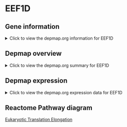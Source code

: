 <h1>EEF1D</h1>

<h2>Gene information</h2>
<details>
  <summary>Click to view the depmap.org information for EEF1D</summary>
  <iframe src="https://depmap.org/portal/gene/EEF1D?tab=about" style="border:none;width:100%;height:800px"></iframe>
</details>

<h2>Depmap overview</h2>
<details>
  <summary>Click to view the depmap.org summary for EEF1D</summary>
  <iframe src="https://depmap.org/portal/gene/EEF1D?tab=overview" style="border:none;width:100%;height:800px"></iframe>
</details>

<h2>Depmap expression</h2>
<details>
  <summary>Click to view the depmap.org expression data for EEF1D</summary>
  <iframe src="https://depmap.org/portal/gene/EEF1D?tab=characterization" style="border:none;width:100%;height:800px"></iframe>
</details>



<h2>Reactome Pathway diagram</h2>
<a href="https://reactome.org/PathwayBrowser/#/R-HSA-156842" target="_BLANK">Eukaryotic Translation Elongation</a>



